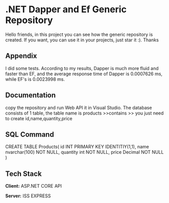
# .NET Dapper and Ef Generic Repository 

Hello friends, in this project you can see how the generic repository is created. If you want, you can use it in your projects, just star it :). Thanks


## Appendix

I did some tests. According to my results, Dapper is much more fluid and faster than EF, and the average response time of Dapper is 0.0007626 ms, while EF's is 0.0023998 ms.


## Documentation

copy the repository and run Web API it in Visual Studio.
The database consists of 1 table, the table name is products >>contains >> you just need to create id,name,quantity,price

## SQL Command
CREATE TABLE Products(
    id INT PRIMARY KEY IDENTITIY(1,1),
    name nvarchar(100) NOT NULL,
    quantity int NOT NULL,
    price Decimal NOT NULL
)


## Tech Stack

**Client:** ASP.NET CORE API

**Server:** ISS EXPRESS

